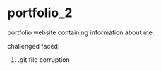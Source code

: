 # portfolio_2
portfolio website containing information about me.

challenged faced:
1. .git file corruption
